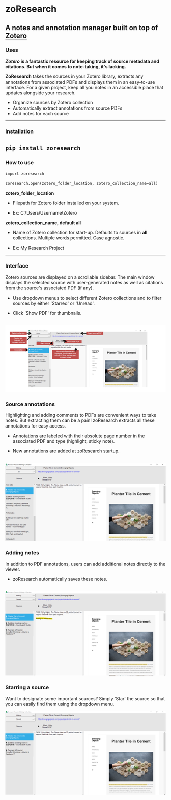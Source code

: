 # zoResearch
## A notes and annotation manager built on top of [Zotero](http://zotero.com/)
### Uses
***Zotero* is a fantastic resource for keeping track of source metadata and citations. But when it comes to note-taking, it's lacking.** 

**ZoResearch** takes the sources in your Zotero library, extracts any annotations from associated PDFs and displays them in an easy-to-use interface. For a given project, keep all you notes in an accessible place that updates alongside your research.
- Organize sources by Zotero collection
- Automatically extract annotations from source PDFs
- Add notes for each source
---
### Installation

`
pip install zoresearch
`
---
### How to use
`
import zoresearch
`

`
zoresearch.open(zotero_folder_location, zotero_collection_name=all)
`

**zotero_folder_location**

- Filepath for Zotero folder installed on your system.

- Ex: C:\\Users\\Username\\Zotero

**zotero_collection_name, default all**

- Name of Zotero collection for start-up. Defaults to sources in **all** collections. Multiple words permitted. Case agnostic.

- Ex: My Research Project

---
### Interface
Zotero sources are displayed on a scrollable sidebar. The main window displays the selected source with user-generated notes as well as citations from the source's associated PDF (if any). 

- Use dropdown menus to select different Zotero collections and to filter sources by either 'Starred' or 'Unread'.

- Click 'Show PDF' for thumbnails.

![Interface](/screenshots/interface.png "Interface")
---
### Source annotations
Highlighting and adding comments to PDFs are convenient ways to take notes. But extracting them can be a pain! zoResearch extracts all these annotations for easy access.

- Annotations are labeled with their absolute page number in the associated PDF and type (highlight, sticky note).

- New annotations are added at zoResearch startup.

![Annotations](/screenshots/annotated_source.png "Annotations")
---
### Adding notes
In addition to PDF annotations, users can add additional notes directly to the viewer. 

- zoResearch automatically saves these notes.

![Notes](/screenshots/adding_notes.png "Notes")
---
### Starring a source
Want to designate some important sources? Simply 'Star' the source so that you can easily find them using the dropdown menu.

![Starred](/screenshots/starred_sources.png "Starred")
